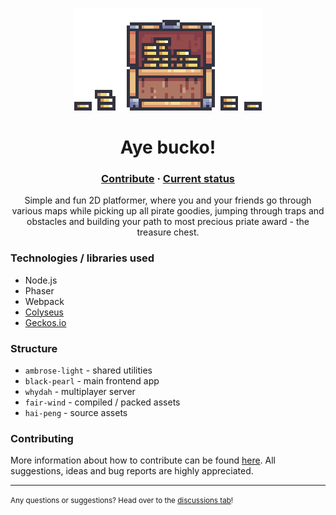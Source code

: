 <p align="center">
    <img src=".github/logo.png" width="300" alt="Aye bucko!" style="image-rendering: pixelated;"/>
</p>
<h1 align="center">Aye bucko!</h1>

<h3 align="center">
  <a href="CONTRIBUTING.md">Contribute</a>
  <span> · </span>
  <a href="https://github.com/jog1t/aye-bucko/projects/1">Current status</a>
</h3>

<p align="center">
Simple and fun 2D platformer, where you and your friends go through various maps while picking up all pirate goodies, jumping through traps and obstacles and building your path to most precious priate award - the treasure chest.
</p>

### Technologies / libraries used

- Node.js
- Phaser
- Webpack
- [Colyseus](https://www.colyseus.io/)
- [Geckos.io](https://geckosio.github.io/)

### Structure

- `ambrose-light` - shared utilities
- `black-pearl` - main frontend app
- `whydah` - multiplayer server
- `fair-wind` - compiled / packed assets
- `hai-peng` - source assets

### Contributing

More information about how to contribute can be found [here](https://github.com/jog1t/aye-bucko/blob/master/CONTRIBUTING.md). All suggestions, ideas and bug reports are highly appreciated.

---
<small>Any questions or suggestions? Head over to the [discussions tab](https://github.com/jog1t/aye-bucko/discussions)! </small>
